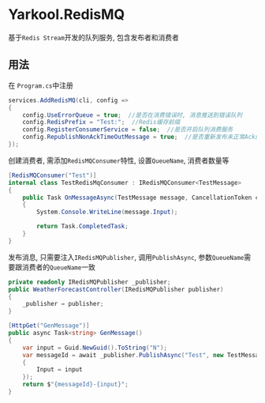 # Yarkool.RedisMQ

基于`Redis Stream`开发的队列服务, 包含发布者和消费者

##  用法
在 `Program.cs`中注册
```csharp
services.AddRedisMQ(cli, config =>
{
    config.UseErrorQueue = true;  //是否在消费错误时, 消息推送到错误队列
    config.RedisPrefix = "Test:";  //Redis缓存前缀
    config.RegisterConsumerService = false;  //是否开启队列消费服务
    config.RepublishNonAckTimeOutMessage = true;  //是否重新发布未正常Ack的消息到队列, 需要开启`RegisterConsumerService`
});
```

创建消费者, 需添加`RedisMQConsumer`特性, 设置`QueueName`, 消费者数量等
```csharp
[RedisMQConsumer("Test")]
internal class TestRedisMqConsumer : IRedisMQConsumer<TestMessage>
{
    public Task OnMessageAsync(TestMessage message, CancellationToken cancellationToken = default)
    {
        System.Console.WriteLine(message.Input);

        return Task.CompletedTask;
    }
}
```
发布消息, 只需要注入`IRedisMQPublisher`, 调用`PublishAsync`, 参数`QueueName`需要跟消费者的`QueueName`一致
```csharp
private readonly IRedisMQPublisher _publisher;
public WeatherForecastController(IRedisMQPublisher publisher)
{
    _publisher = publisher;
}

[HttpGet("GenMessage")]
public async Task<string> GenMessage()
{
    var input = Guid.NewGuid().ToString("N");
    var messageId = await _publisher.PublishAsync("Test", new TestMessage
    {
        Input = input
    });
    return $"{messageId}-{input}";
}
```

